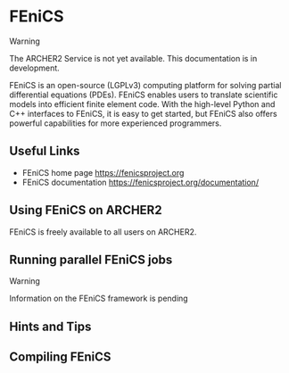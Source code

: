 # FEniCS

<div class="warning">

<div class="admonition-title">

Warning

</div>

The ARCHER2 Service is not yet available. This documentation is in
development.

</div>

FEniCS is an open-source (LGPLv3) computing platform for solving partial
differential equations (PDEs). FEniCS enables users to translate
scientific models into efficient finite element code. With the
high-level Python and C++ interfaces to FEniCS, it is easy to get
started, but FEniCS also offers powerful capabilities for more
experienced programmers.

## Useful Links

  - FEniCS home page <https://fenicsproject.org>
  - FEniCS documentation <https://fenicsproject.org/documentation/>

## Using FEniCS on ARCHER2

FEniCS is freely available to all users on ARCHER2.

## Running parallel FEniCS jobs

<div class="warning">

<div class="admonition-title">

Warning

</div>

Information on the FEniCS framework is pending

</div>

## Hints and Tips

## Compiling FEniCS
